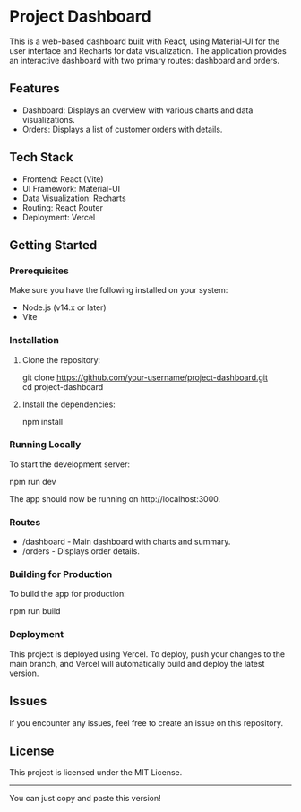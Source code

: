 

# Project Dashboard

This is a web-based dashboard built with React, using Material-UI for the user interface and Recharts for data visualization. The application provides an interactive dashboard with two primary routes: dashboard and orders.

## Features

- Dashboard: Displays an overview with various charts and data visualizations.
- Orders: Displays a list of customer orders with details.

## Tech Stack

- Frontend: React (Vite)
- UI Framework: Material-UI
- Data Visualization: Recharts
- Routing: React Router
- Deployment: Vercel

## Getting Started

### Prerequisites

Make sure you have the following installed on your system:

- Node.js (v14.x or later)
- Vite
  
### Installation

1. Clone the repository:

   git clone https://github.com/your-username/project-dashboard.git  
   cd project-dashboard

2. Install the dependencies:

   npm install

### Running Locally

To start the development server:

   npm run dev

The app should now be running on http://localhost:3000.

### Routes

- /dashboard - Main dashboard with charts and summary.
- /orders - Displays order details.

### Building for Production

To build the app for production:

   npm run build

### Deployment

This project is deployed using Vercel. To deploy, push your changes to the main branch, and Vercel will automatically build and deploy the latest version.

## Issues

If you encounter any issues, feel free to create an issue on this repository.

## License

This project is licensed under the MIT License.

---

You can just copy and paste this version!

